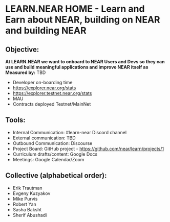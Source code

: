 # LEARN.NEAR HOME - Learn and Earn about NEAR, building on NEAR and building NEAR

## Objective: 

**At LEARN.NEAR we want to onboard to NEAR Users and Devs so they can use and build meaningful applications and improve NEAR itself as Measured by:**
TBD
- Developer on-boarding time
- https://explorer.near.org/stats
- https://explorer.testnet.near.org/stats
- MAU
- Contracts deployed Testnet/MainNet


## Tools:
- Internal Communication: #learn-near Discord channel
- External communication: TBD
- Outbound Communication: Discourse
- Project Board: GitHub project - https://github.com/near/learn/projects/1
- Curriculum drafts/content: Google Docs
- Meetings: Google Calendar/Zoom


## Collective (alphabetical order):

- Erik Trautman
- Evgeny Kuzyakov
- Mike Purvis
- Robert Yan
- Sasha Baksht
- Sherif Abushadi
